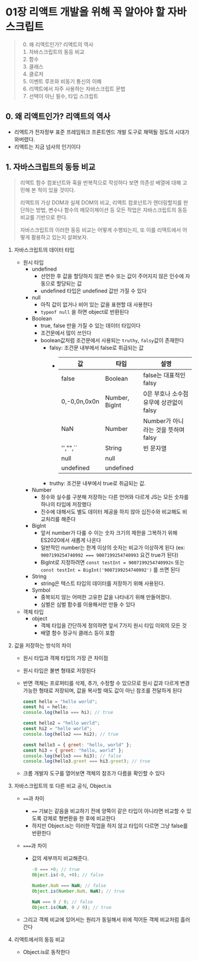 # 01장 리액트 개발을 위해 꼭 알아야 할 자바스크립트

> 0. 왜 리액트인가? 리액트의 역사
> 1. 자바스크립트의 동등 비교
> 2. 함수
> 3. 클래스
> 4. 클로저
> 5. 이벤트 루프와 비동기 통신의 이해
> 6. 리액트에서 자주 사용하는 자바스크립트 문법
> 7. 선택이 아닌 필수, 타입 스크립트

## 0. 왜 리액트인가? 리액트의 역사

- 리액트가 전자정부 표준 프레임워크 프론트엔드 개발 도구로 채택될 정도의 시대가 와버렸다.
- 리액트는 지금 넘사의 인기이다

## 1. 자바스크립트의 동등 비교

> 리액트 함수 컴포넌트와 훅을 반복적으로 작성하다 보면 의존성 배열에 대해 고민해 본 적이 있을 것이다.
>
> 리액트의 가상 DOM과 실제 DOM의 비교, 리액트 컴포넌트가 렌더링할지를 판단하는 방법, 변수나 함수의 메모이제이션 등 모든 작업은 자바스크립트의 동등 비교를 기반으로 한다.
>
> 자바스크립트의 이러한 동등 비교는 어떻게 수행되는지, 또 이를 리액트에서 어떻게 활용하고 있는지 살펴보자.

1. 자바스크립트의 데이터 타입
   - 원시 타입
     - undefined
       - 선언한 후 값을 할당하지 않은 변수 또는 값이 주어지지 않은 인수에 자동으로 할당되는 값
       - undefined 타입은 undefined 값만 가질 수 있다
     - null
       - 아직 값이 없거나 비어 있는 값을 표현할 대 사용한다
       - `typeof null` 을 하면 object로 반환된다
     - Boolean
       - true, false 만을 가질 수 있는 데이터 타입이다
       - 조건문에서 많이 쓰인다
       - boolean값처럼 조건문에서 사용되는 `truthy`, `falsy`값이 존재한다
         - falsy: 조건문 내부에서 false로 취급되는 값
           - | 값           | 타입           | 설명                                    |
             | ------------ | -------------- | --------------------------------------- |
             | false        | Boolean        | false는 대표적인 falsy                  |
             | 0,-0,0n,0x0n | Number, BigInt | 0은 부호나 소수점 유무에 상관없이 falsy |
             | NaN          | Number         | Number가 아니라는 것을 뜻하며 falsy     |
             | '',"",``     | String         | 빈 문자열                               |
             | null         | null           |                                         |
             | undefined    | undefined      |                                         |
         - truthy: 조건문 내부에서 true로 취급되는 값.
     - Number
       - 정수와 실수를 구분해 저장하는 다른 언어와 다르게 JS는 모든 숫자를 하나의 타입에 저장했다
       - 진수에 대해서도 별도 데이터 제공을 하지 않아 십진수와 비교해도 비교처리를 해준다
     - BigInt
       - 앞서 number가 다룰 수 이는 숫자 크기의 제한을 그복하기 위해 ES2020에서 새롭게 나온다
       - 일반적인 number는 한계 이상의 숫자는 비교가 이상하게 된다 (ex: `9007199254740992 === 9007199254740993` 요건 true가 된다)
       - BigInt로 지정하려면 `const testInt = 9007199254740992n` 또는 `const testInt = BigInt('9007199254740992')` 를 쓰면 된다
     - String
       - string은 텍스트 타입의 데이터를 저장하기 위해 사용된다.
     - Symbol
       - 중복되지 않는 어떠한 고유한 값을 나타내기 위해 만들어졌다.
       - 심벌은 심벌 함수를 이용해서만 만들 수 있다
   - 객체 타입
     - object
       - 객체 타입을 간단하게 정의하면 앞서 7가지 원시 타입 이외의 모든 것
       - 배열 함수 정규식 클래스 등이 포함
2. 값을 저장하는 방식의 차이

   - 원시 타입과 객체 타입의 가장 큰 차이점
   - 원시 타입은 불변 형태로 저장된다
   - 반면 객체는 프로퍼티를 삭제, 추가, 수정할 수 있으므로 원시 값과 다르게 변경 가능한 형태로 저장되며, 값을 복사할 때도 값이 아닌 참조를 전달하게 된다

     ```javascript
     const hello = "hello world";
     const hi = hello;
     console.log(hello === hi); // true

     const hello2 = "hello world";
     const hi2 = "hello world";
     console.log(hello2 === hi2); // true

     const hello3 = { greet: "hello, world" };
     const hi3 = { greet: "hello, world" };
     console.log(hello3 === hi3); // false
     console.log(hello3.greet === hi3.greet); // true
     ```

   - 크롬 개발자 도구를 열어보면 객체의 참조가 다름을 확인할 수 있다

3. 자바스크립트의 또 다른 비교 공식, Object.is

   - `==`과 차이
     - `==` 기뵤는 같음을 비교하기 전에 양쪽이 같은 타입이 아니라면 비교할 수 있도록 강제로 형변환을 한 후에 비교한다
     - 하지만 Object.is는 이러한 작업을 하지 않고 타입이 다르면 그냥 false를 반환한다
   - `===`과 차이

     - 값의 세부까지 비교해준다.

       ```javascript
       -0 === +0; // true
       Object.is(-0, +0); // false

       Number.NaN === NaN; // false
       Object.is(Number.NaN, NaN); // true

       NaN === 0 / 0; // false
       Object.is(NaN, 0 / 0); // true
       ```

   - 그리고 객체 비교에 있어서는 원리가 동일해서 위에 적어둔 객체 비교처럼 흘러간다

4. 리액트에서의 동등 비교
   - Object.is로 동작한다
